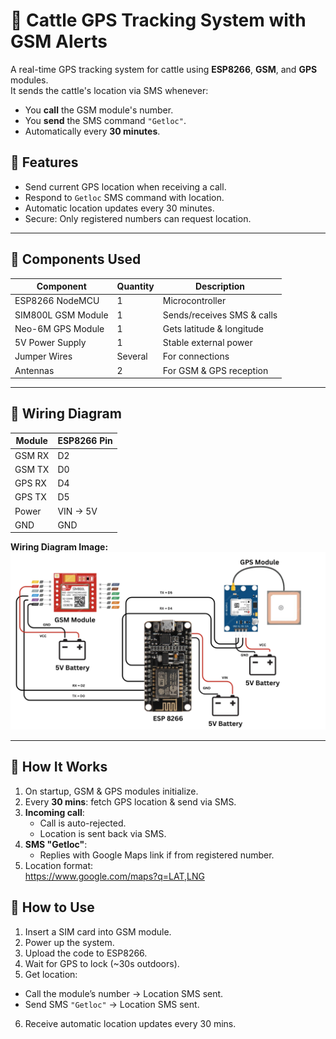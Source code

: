 # 🐄 Cattle GPS Tracking System with GSM Alerts

A real-time GPS tracking system for cattle using **ESP8266**, **GSM**, and **GPS** modules.  
It sends the cattle's location via SMS whenever:
- You **call** the GSM module's number.
- You **send** the SMS command `"Getloc"`.
- Automatically every **30 minutes**.

## 📌 Features
- Send current GPS location when receiving a call.
- Respond to `Getloc` SMS command with location.
- Automatic location updates every 30 minutes.
- Secure: Only registered numbers can request location.

---

## 🧩 Components Used

| Component          | Quantity | Description |
|--------------------|----------|-------------|
| ESP8266 NodeMCU    | 1        | Microcontroller |
| SIM800L GSM Module | 1        | Sends/receives SMS & calls |
| Neo-6M GPS Module  | 1        | Gets latitude & longitude |
| 5V Power Supply    | 1        | Stable external power |
| Jumper Wires       | Several  | For connections |
| Antennas           | 2        | For GSM & GPS reception |

---

## 🔌 Wiring Diagram

| Module | ESP8266 Pin | 
|--------|-------------|
| GSM RX | D2          | 
| GSM TX | D0          |  
| GPS RX | D4          | 
| GPS TX | D5          |  
| Power  | VIN → 5V    |
| GND    | GND         |

**Wiring Diagram Image:**  
![Wiring Diagram](wiring_Diagram.png)

---

## 🧠 How It Works
1. On startup, GSM & GPS modules initialize.
2. Every **30 mins**: fetch GPS location & send via SMS.
3. **Incoming call**:
   - Call is auto-rejected.
   - Location is sent back via SMS.
4. **SMS "Getloc"**:
   - Replies with Google Maps link if from registered number.
5. Location format:  
https://www.google.com/maps?q=LAT,LNG


## 🚀 How to Use
1. Insert a SIM card into GSM module.
2. Power up the system. 
3. Upload the code to ESP8266.
4. Wait for GPS to lock (~30s outdoors).
5. Get location:
- Call the module’s number → Location SMS sent.
- Send SMS `"Getloc"` → Location SMS sent.
6. Receive automatic location updates every 30 mins.